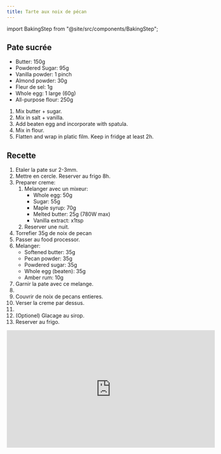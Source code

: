 ```yaml
---
title: Tarte aux noix de pécan
---
```


import BakingStep from "@site/src/components/BakingStep";

## Pate sucrée

- Butter:	150g
- Powdered Sugar: 95g
- Vanilla powder: 1 pinch
- Almond powder: 30g
- Fleur de sel:  1g
- Whole egg:	1 large (60g)
- All-purpose flour:	250g

1. Mix butter + sugar.
1. Mix in salt + vanilla.
1. Add beaten egg and incorporate with spatula.
1. Mix in flour.
1. Flatten and wrap in platic film. Keep in fridge at least 2h.

## Recette

1. Etaler la pate sur 2-3mm.
1. Mettre en cercle. Reserver au frigo 8h.
1. Preparer creme:
   1. Melanger avec un mixeur:
      - Whole egg:	50g
      - Sugar:	55g
      - Maple syrup:	70g
      - Melted butter:	25g (780W max)
      - Vanilla extract:	x1tsp
   1. Reserver une nuit.
1. Torrefier 35g de noix de pecan <BakingStep temp="150" time="15 minutes" fan preheat />
1. Passer au food processor.
1. Melanger:
   - Softened butter:	35g
   - Pecan powder: 35g
   - Powdered sugar: 35g
   - Whole egg (beaten):	35g
   - Amber rum:	10g
1. Garnir la pate avec ce melange.
1. <BakingStep temp="160" time="15-20 minutes" fan preheat />
1. Couvrir de noix de pecans entieres.
1. Verser la creme par dessus.
1. <BakingStep temp="170" time="10-15 minutes" fan preheat />
1. (Optionel) Glacage au sirop.
1. Reserver au frigo.


<div class="youtube-video-container">
<iframe width="560" height="315" src="https://www.youtube.com/embed/EFsZcT62uXU?si=oix9lN8-qIbLOmK_" title="YouTube video player" frameborder="0" allow="accelerometer; autoplay; clipboard-write; encrypted-media; gyroscope; picture-in-picture; web-share" allowFullScreen></iframe>
</div>
